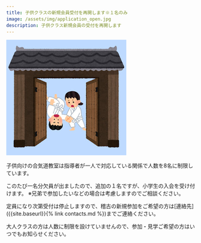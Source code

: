 ```yaml
---
title: 子供クラスの新規会員受付を再開します※１名のみ
image: /assets/img/application_open.jpg
description: 子供クラス新規会員の受付を再開します
---
```


![right:演武](/assets/img/application_open.jpg)

子供向けの合気道教室は指導者が一人で対応している関係で人数を8名に制限しています。

このたび一名分欠員が出ましたので、追加の１名ですが、小学生の入会を受け付けます。
※兄弟で参加したいなどの場合は考慮しますのでご相談ください。

定員になり次第受付は停止しますので、稽古の新規参加をご希望の方は[連絡先]({{site.baseurl}}{% link contacts.md %})までご連絡ください。

大人クラスの方は人数に制限を設けていませんので、参加・見学ご希望の方はいつでもお知らせください。
